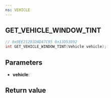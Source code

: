 ```yaml
---
ns: VEHICLE
---
```

## GET_VEHICLE_WINDOW_TINT

```c
// 0x0EE21293DAD47C95 0x13D53892
int GET_VEHICLE_WINDOW_TINT(Vehicle vehicle);
```


## Parameters
* **vehicle**: 

## Return value
